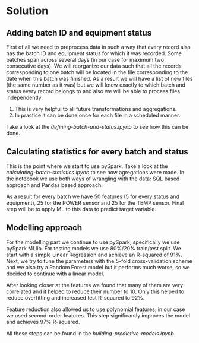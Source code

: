 # Solution

## Adding batch ID and equipment status

First of all we need to preprocess data in such a way that every record also has the batch ID and equipment status for which it was recorded. Some batches span across several days (in our case for maximum two consecutive days). We will reorganize our data such that all the records corresponding to one batch will be located in the file corresponding to the date when this batch was finished. As a result we will have a list of new files (the same number as it was) but we will know exactly to which batch and status every record belongs to and also we will be able to process files independently:

1. This is very helpful to all future transformations and aggregations.
2. In practice it can be done once for each file in a scheduled manner.

Take a look at the _defining-batch-and-status.ipynb_ to see how this can be done.


## Calculating statistics for every batch and status

This is the point where we start to use pySpark. Take a look at the _calculating-batch-statistics.ipynb_ to see how agregations were made. In the notebook we use both ways of wrangling with the data: SQL based approach and Pandas based approach.

As a result for every batch we have 50 features (5 for every status and equipment), 25 for the POWER sensor and 25 for the TEMP sensor. Final step will be to apply ML to this data to predict target variable.


## Modelling approach

For the modelling part we continue to use pySpark, specifically we use pySpark MLlib. For testing models we use 80%/20% train/test split. We start with a simple Linear Regression and achieve an R-squared of 91%. Next, we try to tune the parameters with the 5-fold cross-validation scheme and we also try a Random Forest model but it performs much worse, so we decided to continue with a linear model.

After looking closer at the features we found that many of them are very correlated and it helped to reduce their number to 10. Only this helped to reduce overfitting and increased test R-squared to 92%.

Feature reduction also allowed us to use polynomial features, in our case we used second-order features. This step significantly improves the model and achieves 97% R-squared.

All these steps can be found in the _building-predictive-models.ipynb_.

